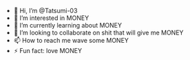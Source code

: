 - 👋 Hi, I’m @Tatsumi-03
- 👀 I’m interested in MONEY 
- 🌱 I’m currently learning about MONEY
- 💞️ I’m looking to collaborate on shit that will give me MONEY
- 📫 How to reach me wave some MONEY
- ⚡ Fun fact: love MONEY

<!---
Tatsumi-03/Tatsumi-03 is a ✨ special ✨ repository because its `README.md` (this file) appears on your GitHub profile.
You can click the Preview link to take a look at your changes.
--->

